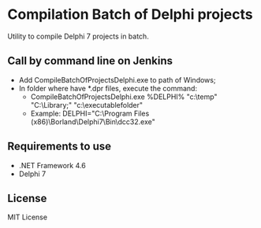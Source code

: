 # Compilation Batch of Delphi projects

Utility to compile Delphi 7 projects in batch.

## Call by command line on Jenkins


 - Add CompileBatchOfProjectsDelphi.exe to path of Windows;
 - In folder where have *.dpr files, execute the command: 
   - CompileBatchOfProjectsDelphi.exe %DELPHI% "c:\temp" "C:\Library;" "c:\executablefolder"
   - Example: DELPHI="C:\Program Files (x86)\Borland\Delphi7\Bin\dcc32.exe"


  
## Requirements to use

- .NET Framework 4.6
- Delphi 7

## License

MIT License
